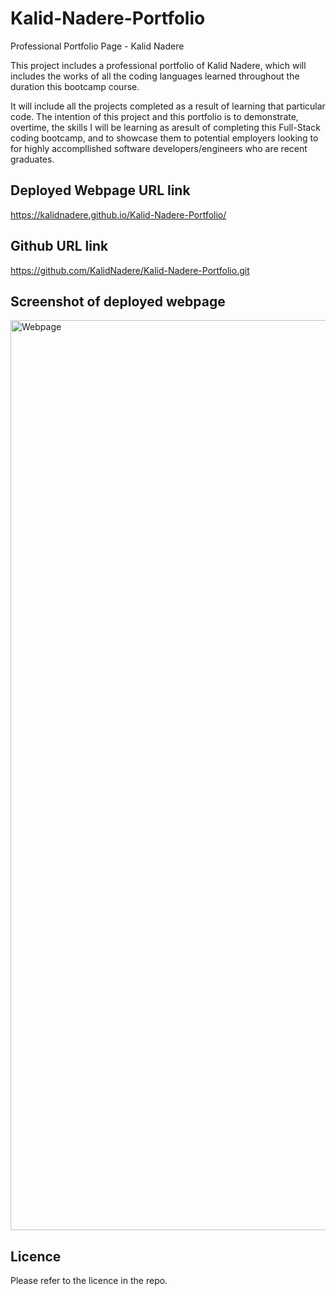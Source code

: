 # Kalid-Nadere-Portfolio
Professional Portfolio Page - Kalid Nadere

This project includes a professional portfolio of Kalid Nadere, which will includes the works of all the coding languages learned throughout the duration this bootcamp course.

It will include all the projects completed as a result of learning that particular code.
The intention of this project and this portfolio is to demonstrate, overtime, the skills I will be learning as aresult of completing this Full-Stack coding bootcamp, and to showcase them to potential employers looking to for highly accompllished software developers/engineers who are recent graduates.


## Deployed Webpage URL link 
https://kalidnadere.github.io/Kalid-Nadere-Portfolio/


## Github URL link
https://github.com/KalidNadere/Kalid-Nadere-Portfolio.git


## Screenshot of deployed webpage

<img width="1456" alt="Webpage" src="https://github.com/KalidNadere/Kalid-Nadere-Portfolio/assets/131591052/dd7606aa-e5d5-4aeb-8c7a-c78fc3ec7d86">

## Licence
Please refer to the licence in the repo.


